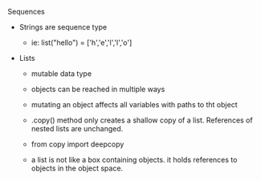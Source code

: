 Sequences

- Strings are sequence type
    - ie: list("hello") = ['h','e','l','l','o']

- Lists
    - mutable data type
    - objects can be reached in multiple ways
    - mutating an object affects all variables with paths to tht object
    - .copy() method only creates a shallow copy of a list. References of nested lists are unchanged.
    - from copy import deepcopy

    - a list is not like a box containing objects. it holds references to objects in the object space.